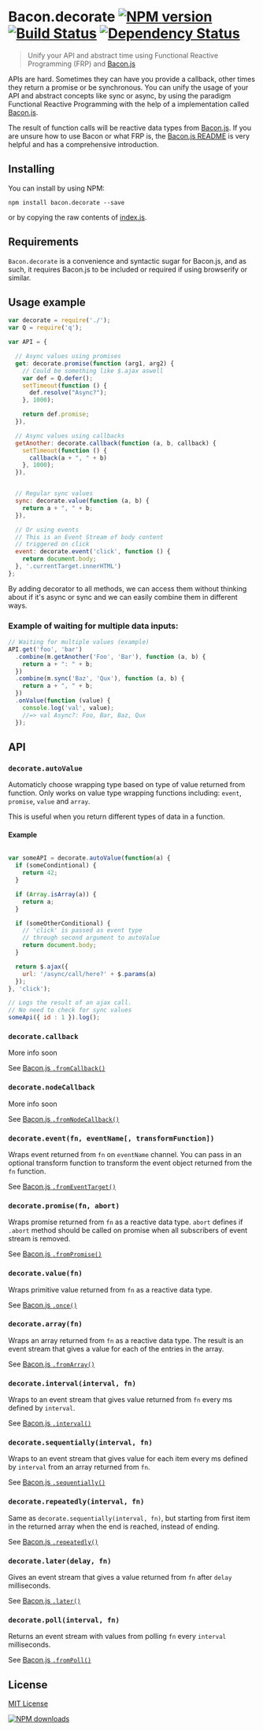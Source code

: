 # Bacon.decorate [![NPM version][npm-image]][npm-url] [![Build Status][travis-image]][travis-url] [![Dependency Status][depstat-image]][depstat-url]

> Unify your API and abstract time using Functional Reactive Programming (FRP) and [Bacon.js](https://github.com/baconjs/bacon.js)

APIs are hard. Sometimes they can have you provide a callback,
other times they return a promise or be synchronous. You
can unify the usage of your API and abstract concepts like
sync or async, by using the paradigm Functional Reactive Programming
with the help of a implementation called [Bacon.js](https://github.com/baconjs/bacon.js).

The result of function calls will be reactive data types
from [Bacon.js](https://github.com/baconjs/bacon.js). If you
are unsure how to use Bacon or what FRP is, the
[Bacon.js README](https://github.com/baconjs/bacon.js) is very helpful
and has a comprehensive introduction.

## Installing

You can install by using NPM:

```
npm install bacon.decorate --save
```

or by copying the raw contents of [index.js](index.js).

## Requirements

`Bacon.decorate` is a convenience and syntactic sugar for Bacon.js,
and as such, it requires Bacon.js to be included or required if using
browserify or similar.

## Usage example

```javascript
var decorate = require('./');
var Q = require('q');

var API = {

  // Async values using promises
  get: decorate.promise(function (arg1, arg2) {
    // Could be something like $.ajax aswell
    var def = Q.defer();
    setTimeout(function () {
      def.resolve("Async?");
    }, 1000);

    return def.promise;
  }),

  // Async values using callbacks
  getAnother: decorate.callback(function (a, b, callback) {
    setTimeout(function () {
      callback(a + ", " + b)
    }, 1000);
  }),


  // Regular sync values
  sync: decorate.value(function (a, b) {
    return a + ", " + b;
  }),

  // Or using events
  // This is an Event Stream of body content
  // triggered on click
  event: decorate.event('click', function () {
    return document.body;
  }, '.currentTarget.innerHTML')
};
```

By adding decorator to all methods, we can access them
without thinking about if it's async or sync and we
can easily combine them in different ways.

### Example of waiting for multiple data inputs:

```javascript
// Waiting for multiple values (example)
API.get('foo', 'bar')
  .combine(m.getAnother('Foo', 'Bar'), function (a, b) {
    return a + ": " + b;
  })
  .combine(m.sync('Baz', 'Qux'), function (a, b) {
    return a + ", " + b;
  })
  .onValue(function (value) {
    console.log('val', value);
    //=> val Async?: Foo, Bar, Baz, Qux
  });
```

## API

### ```decorate.autoValue```
Automaticly choose wrapping type based on type of value returned
from function. Only works on value type wrapping functions including:
`event`, `promise`, `value` and `array`.

This is useful when you return different types of data in a function.

#### Example

```javascript

var someAPI = decorate.autoValue(function(a) {
  if (someCondintional) {
    return 42;
  }

  if (Array.isArray(a)) {
    return a;
  }

  if (someOtherConditional) {
    // 'click' is passed as event type
    // through second argument to autoValue
    return document.body;
  }

  return $.ajax({
    url: '/async/call/here?' + $.params(a)
  });
}, 'click');

// Logs the result of an ajax call.
// No need to check for sync values
someApi({ id : 1 }).log();

```


### ```decorate.callback```
More info soon

See [Bacon.js `.fromCallback()`](https://github.com/baconjs/bacon.js#bacon-fromcallback)

### ```decorate.nodeCallback```
More info soon

See [Bacon.js `.fromNodeCallback()`](https://github.com/baconjs/bacon.js#bacon-fromnodecallback)


### ```decorate.event(fn, eventName[, transformFunction])```

Wraps event returned from `fn` on `eventName` channel. You can
pass in an optional transform function to transform the event object
returned from the `fn` function.

See [Bacon.js `.fromEventTarget()`](https://github.com/baconjs/bacon.js#bacon-fromeventtarget)

### ```decorate.promise(fn, abort)```

Wraps promise returned from `fn` as a reactive data type.
`abort` defines if `.abort` method should be called on promise
when all subscribers of event stream is removed.

See [Bacon.js `.fromPromise()`](https://github.com/baconjs/bacon.js#bacon-frompromise)

### ```decorate.value(fn)```

Wraps primitive value returned from `fn` as a reactive data type.

See [Bacon.js `.once()`](https://github.com/baconjs/bacon.js#bacon-once)

### ```decorate.array(fn)```

Wraps an array returned from `fn` as a reactive data type.
The result is an event stream that gives a value for each
of the entries in the array.

See [Bacon.js `.fromArray()`](https://github.com/baconjs/bacon.js#bacon-fromarray)

### ```decorate.interval(interval, fn)```

Wraps to an event stream that gives value returned from `fn`
every ms defined by `interval`.

See [Bacon.js `.interval()`](https://github.com/baconjs/bacon.js#bacon-interval)


### ```decorate.sequentially(interval, fn)```

Wraps to an event stream that gives value for each item
every ms defined by `interval` from an array returned from `fn`.

See [Bacon.js `.sequentially()`](https://github.com/baconjs/bacon.js#bacon-sequentially)


### ```decorate.repeatedly(interval, fn)```

Same as ```decorate.sequentially(interval, fn)```, but starting from first
item in the returned array when the end is reached, instead of ending.

See [Bacon.js `.repeatedly()`](https://github.com/baconjs/bacon.js#bacon-repeatedly)


### ```decorate.later(delay, fn)```

Gives an event stream that gives a value returned from `fn` after
`delay` milliseconds.

See [Bacon.js `.later()`](https://github.com/baconjs/bacon.js#bacon-later)


### ```decorate.poll(interval, fn)```

Returns an event stream with values from polling `fn` every `interval` milliseconds.

See [Bacon.js `.fromPoll()`](https://github.com/baconjs/bacon.js#bacon-frompoll)

## License

[MIT License](http://en.wikipedia.org/wiki/MIT_License)

[![NPM downloads][npm-downloads]][npm-url]

[npm-url]: https://npmjs.org/package/bacon.decorate
[npm-image]: http://img.shields.io/npm/v/bacon.decorate.svg?style=flat
[npm-downloads]: http://img.shields.io/npm/dm/bacon.decorate.svg?style=flat

[travis-url]: http://travis-ci.org/mikaelbr/bacon.decorate
[travis-image]: http://img.shields.io/travis/mikaelbr/bacon.decorate.svg?style=flat

[depstat-url]: https://gemnasium.com/mikaelbr/bacon.decorate
[depstat-image]: http://img.shields.io/gemnasium/mikaelbr/bacon.decorate.svg?style=flat


